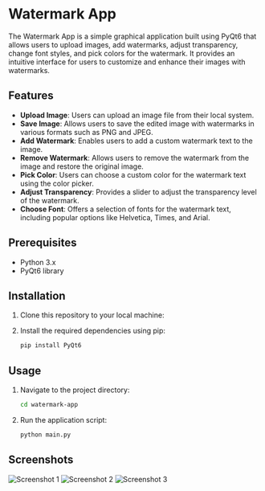 # Watermark App

The Watermark App is a simple graphical application built using PyQt6 that allows users to upload images, add
watermarks, adjust transparency, change font styles, and pick colors for the watermark. It provides an intuitive
interface for users to customize and enhance their images with watermarks.

## Features

- **Upload Image**: Users can upload an image file from their local system.
- **Save Image**: Allows users to save the edited image with watermarks in various formats such as PNG and JPEG.
- **Add Watermark**: Enables users to add a custom watermark text to the image.
- **Remove Watermark**: Allows users to remove the watermark from the image and restore the original image.
- **Pick Color**: Users can choose a custom color for the watermark text using the color picker.
- **Adjust Transparency**: Provides a slider to adjust the transparency level of the watermark.
- **Choose Font**: Offers a selection of fonts for the watermark text, including popular options like Helvetica, Times,
  and Arial.

## Prerequisites

- Python 3.x
- PyQt6 library

## Installation

1. Clone this repository to your local machine:

2. Install the required dependencies using pip:
    ```bash
   pip install PyQt6
   ```

## Usage

1. Navigate to the project directory:
    ```bash
   cd watermark-app
   ```
2. Run the application script:
    ```bash
   python main.py
   ```

## Screenshots

<img alt="Screenshot 1" src="/screenshots/watermark_1.png"/>
<img alt="Screenshot 2" src="/screenshots/watermark_2.png"/>
<img alt="Screenshot 3" src="/screenshots/watermark_3.png"/>